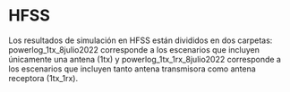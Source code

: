 # HFSS

Los resultados de simulación en HFSS están divididos en dos carpetas: powerlog_1tx_8julio2022 corresponde a los escenarios que incluyen únicamente una antena (1tx) y  powerlog_1tx_1rx_8julio2022 corresponde a los escenarios que incluyen tanto antena transmisora como antena receptora (1tx_1rx).
